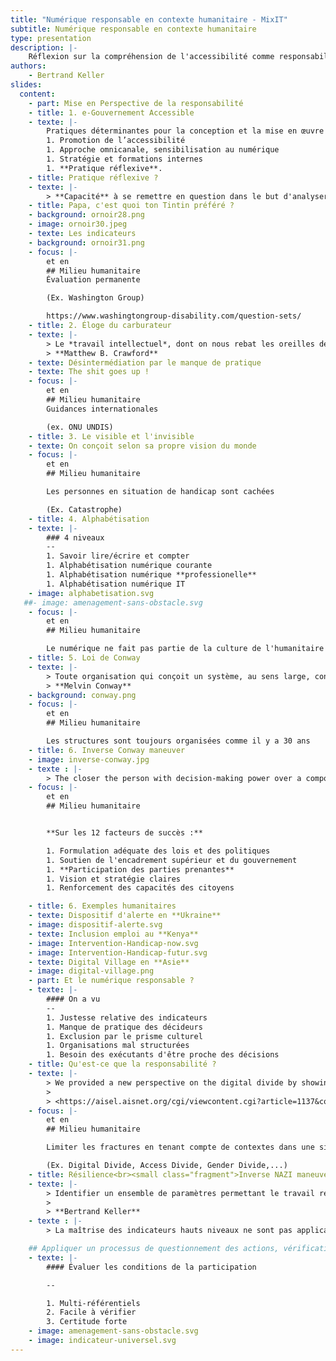 ```yaml
---
title: "Numérique responsable en contexte humanitaire - MixIT"
subtitle: Numérique responsable en contexte humanitaire
type: presentation
description: |-
    Réflexion sur la compréhension de l'accessibilité comme responsabilité au regard d'autres activités ou domaines.
authors:
    - Bertrand Keller
slides:
  content:
    - part: Mise en Perspective de la responsabilité
    - title: 1. e-Gouvernement Accessible
    - texte: |-
        Pratiques déterminantes pour la conception et la mise en œuvre de services d'administration en ligne accessibles :
        1. Promotion de l’accessibilité
        1. Approche omnicanale, sensibilisation au numérique
        1. Stratégie et formations internes
        1. **Pratique réflexive**.
    - title: Pratique réflexive ?
    - texte: |-
        > **Capacité** à se remettre en question dans le but d'analyser et d'**évaluer** ses actes en lien avec **sa pratique**.
    - title: Papa, c'est quoi ton Tintin préféré ?
    - background: ornoir28.png
    - image: ornoir30.jpeg
    - texte: Les indicateurs
    - background: ornoir31.png
    - focus: |-
        et en
        ## Milieu humanitaire
        Évaluation permanente

        (Ex. Washington Group)

        https://www.washingtongroup-disability.com/question-sets/
    - title: 2. Éloge du carburateur
    - texte: |-
        > Le *travail intellectuel*, dont on nous rebat les oreilles depuis que nous sommes entrés dans l'*économie du savoir*, se révèle pauvre et déresponsabilisant.
        > **Matthew B. Crawford**
    - texte: Désintermédiation par le manque de pratique
    - texte: The shit goes up !
    - focus: |-
        et en
        ## Milieu humanitaire
        Guidances internationales

        (ex. ONU UNDIS)
    - title: 3. Le visible et l'invisible
    - texte: On conçoit selon sa propre vision du monde
    - focus: |-
        et en
        ## Milieu humanitaire

        Les personnes en situation de handicap sont cachées

        (Ex. Catastrophe)
    - title: 4. Alphabétisation
    - texte: |-
        ### 4 niveaux
        --
        1. Savoir lire/écrire et compter
        1. Alphabétisation numérique courante
        1. Alphabétisation numérique **professionelle**
        1. Alphabétisation numérique IT
    - image: alphabetisation.svg
   ##- image: amenagement-sans-obstacle.svg
    - focus: |-
        et en
        ## Milieu humanitaire

        Le numérique ne fait pas partie de la culture de l'humanitaire
    - title: 5. Loi de Conway
    - texte: |-
        > Toute organisation qui conçoit un système, au sens large, concevra une structure qui sera la copie de la structure de communication de l’organisation.
        > **Melvin Conway**
    - background: conway.png
    - focus: |-
        et en
        ## Milieu humanitaire

        Les structures sont toujours organisées comme il y a 30 ans
    - title: 6. Inverse Conway maneuver
    - image: inverse-conway.jpg
    - texte : |-
        > The closer the person with decision-making power over a component is to the engineers who build it, the better the quality.
    - focus: |-
        et en
        ## Milieu humanitaire


        **Sur les 12 facteurs de succès :**

        1. Formulation adéquate des lois et des politiques
        1. Soutien de l'encadrement supérieur et du gouvernement
        1. **Participation des parties prenantes**
        1. Vision et stratégie claires
        1. Renforcement des capacités des citoyens

    - title: 6. Exemples humanitaires
    - texte: Dispositif d'alerte en **Ukraine**
    - image: dispositif-alerte.svg
    - texte: Inclusion emploi au **Kenya**
    - image: Intervention-Handicap-now.svg
    - image: Intervention-Handicap-futur.svg
    - texte: Digital Village en **Asie**
    - image: digital-village.png
    - part: Et le numérique responsable ?
    - texte: |-
        #### On a vu
        --
        1. Justesse relative des indicateurs
        1. Manque de pratique des décideurs
        1. Exclusion par le prisme culturel
        1. Organisations mal structurées
        1. Besoin des exécutants d'être proche des décisions
    - title: Qu'est-ce que la responsabilité ?
    - texte: |-
        > We provided a new perspective on the digital divide by showing that the real problem that has to be addressed, concerns the divide between the **sociocentric** approach of human scale development, and the **technocentric** approach of providing ICT and access to it.
        >
        > <https://aisel.aisnet.org/cgi/viewcontent.cgi?article=1137&context=ecis2004>
    - focus: |-
        et en
        ## Milieu humanitaire

        Limiter les fractures en tenant compte de contextes dans une situation de crises permanentes

        (Ex. Digital Divide, Access Divide, Gender Divide,...)
    - title: Résilience<br><small class="fragment">Inverse NAZI maneuver</small>
    - texte: |-
        > Identifier un ensemble de paramètres permettant le travail réflexive pour maximiser la participation et limiter l'exclusion.
        >
        > **Bertrand Keller**
    - texte : |-
        > La maîtrise des indicateurs hauts niveaux ne sont pas applicables, tant que : l'alphabétisation numérique courante n'est pas aquise, les indicateurs bas niveaux ne sont pas généralisés, les conditions de participation ne sont présentes.

    ## Appliquer un processus de questionnement des actions, vérification de ces processus.
    - texte: |-
        #### Évaluer les conditions de la participation

        --

        1. Multi-référentiels
        2. Facile à vérifier
        3. Certitude forte
    - image: amenagement-sans-obstacle.svg
    - image: indicateur-universel.svg
---
```


